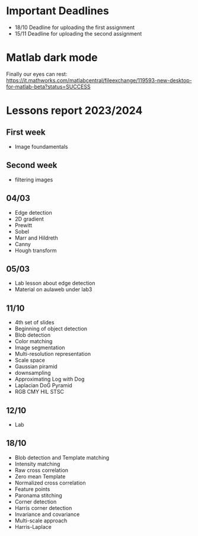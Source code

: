 # Important Deadlines
- 18/10 Deadline for uploading the first assignment
- 15/11 Deadline for uploading the second assignment
# Matlab dark mode
Finally our eyes can rest:
https://it.mathworks.com/matlabcentral/fileexchange/119593-new-desktop-for-matlab-beta?status=SUCCESS
# Lessons report 2023/2024

## First week
- Image foundamentals

## Second week
- filtering images

## 04/03
- Edge detection
- 2D gradient
- Prewitt
- Sobel
- Marr and Hildreth
- Canny
- Hough transform

## 05/03
- Lab lesson about edge detection
- Material on aulaweb under lab3

## 11/10
- 4th set of slides
- Beginning of object detection
- Blob detection
- Color matching
- Image segmentation
- Multi-resolution representation
- Scale space
- Gaussian piramid
- downsampling
- Approximating Log with Dog
- Laplacian DoG Pyramid
- RGB CMY HIL STSC
## 12/10
- Lab
## 18/10
- Blob detection and Template matching
- Intensity matching
- Raw cross correlation
- Zero mean Template
- Normalized cross correlation
- Feature points
- Paronama stitching
- Corner detection
- Harris corner detection
- Invariance and covariance
- Multi-scale approach
- Harris-Laplace

